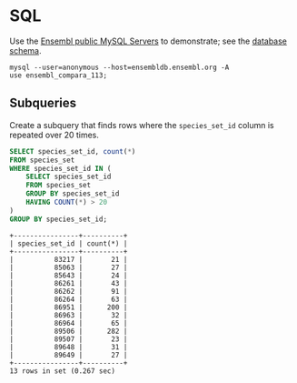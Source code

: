 # SQL

Use the [Ensembl public MySQL Servers](https://www.ensembl.org/info/data/mysql.html?redirect=no) to demonstrate; see the [database schema](https://www.ensembl.org/info/docs/api/core/core_schema.html).

```console
mysql --user=anonymous --host=ensembldb.ensembl.org -A
use ensembl_compara_113;
```

## Subqueries

Create a subquery that finds rows where the `species_set_id` column is repeated over 20 times.

```sql
SELECT species_set_id, count(*)
FROM species_set
WHERE species_set_id IN (
    SELECT species_set_id
    FROM species_set
    GROUP BY species_set_id
    HAVING COUNT(*) > 20
)
GROUP BY species_set_id;
```
```
+----------------+----------+
| species_set_id | count(*) |
+----------------+----------+
|          83217 |       21 |
|          85063 |       27 |
|          85643 |       24 |
|          86261 |       43 |
|          86262 |       91 |
|          86264 |       63 |
|          86951 |      200 |
|          86963 |       32 |
|          86964 |       65 |
|          89506 |      282 |
|          89507 |       23 |
|          89648 |       31 |
|          89649 |       27 |
+----------------+----------+
13 rows in set (0.267 sec)
```
